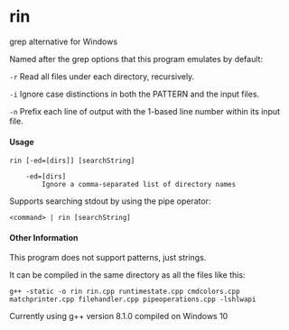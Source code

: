 # rin

grep alternative for Windows

Named after the grep options that this program emulates by default:

`-r` Read all files under each directory, recursively.

`-i` Ignore case distinctions in both the PATTERN and the input files.

`-n` Prefix each line of output with the 1-based line number within its input file.

#### Usage

    rin [-ed=[dirs]] [searchString]

        -ed=[dirs]
            Ignore a comma-separated list of directory names

Supports searching stdout by using the pipe operator:

    <command> | rin [searchString]

#### Other Information

This program does not support patterns, just strings.

It can be compiled in the same directory as all the files like this:

    g++ -static -o rin rin.cpp runtimestate.cpp cmdcolors.cpp matchprinter.cpp filehandler.cpp pipeoperations.cpp -lshlwapi

Currently using g++ version 8.1.0 compiled on Windows 10
